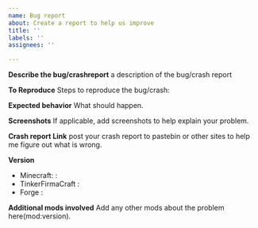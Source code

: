 ```yaml
---
name: Bug report
about: Create a report to help us improve
title: ''
labels: ''
assignees: ''

---
```


**Describe the bug/crashreport**
a description of the bug/crash report

**To Reproduce**
Steps to reproduce the bug/crash:


**Expected behavior**
What should happen.

**Screenshots**
If applicable, add screenshots to help explain your problem.

**Crash report Link**
post your crash report to pastebin or other sites to help me figure out what is wrong.

**Version**
 - Minecraft: :
 - TinkerFirmaCraft :
 - Forge :

**Additional mods involved**
Add any other mods about the problem here(mod:version).
